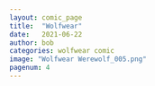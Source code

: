 ```yaml
---
layout: comic_page
title:  "Wolfwear"
date:   2021-06-22
author: bob
categories: wolfwear comic
image: "Wolfwear Werewolf_005.png"
pagenum: 4
---
```

